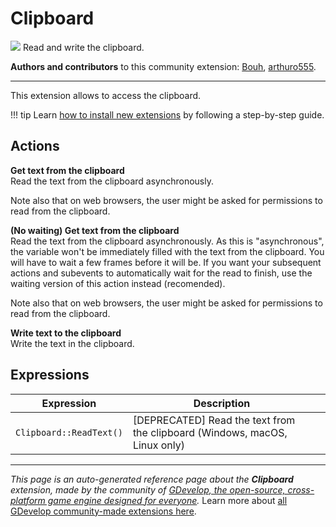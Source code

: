 # Clipboard

<img src="https://resources.gdevelop-app.com/assets/Icons/clipboard-text-multiple-outline.svg" class="extension-icon"></img>
Read and write the clipboard.

**Authors and contributors** to this community extension: [Bouh](https://gd.games/Bouh), [arthuro555](https://gd.games/arthuro555).

---

This extension allows to access the clipboard.

!!! tip
    Learn [how to install new extensions](/gdevelop5/extensions/search) by following a step-by-step guide.

## Actions

**Get text from the clipboard**  
Read the text from the clipboard asynchronously.   

Note also that on web browsers, the user might be asked for permissions to read from the clipboard.

**(No waiting) Get text from the clipboard**  
Read the text from the clipboard asynchronously. As this is "asynchronous", the variable won't be immediately filled with the text from the clipboard. You will have to wait a few frames before it will be. If you want your subsequent actions and subevents to automatically wait for the read to finish, use the waiting version of this action instead (recomended).   

Note also that on web browsers, the user might be asked for permissions to read from the clipboard.

**Write text to the clipboard**  
Write the text in the clipboard.

## Expressions

| Expression | Description |  |
|-----|-----|-----|
| `Clipboard::ReadText()` | [DEPRECATED] Read the text from the clipboard (Windows, macOS, Linux only) ||

---

*This page is an auto-generated reference page about the **Clipboard** extension, made by the community of [GDevelop, the open-source, cross-platform game engine designed for everyone](https://gdevelop.io/).* Learn more about [all GDevelop community-made extensions here](/gdevelop5/extensions).